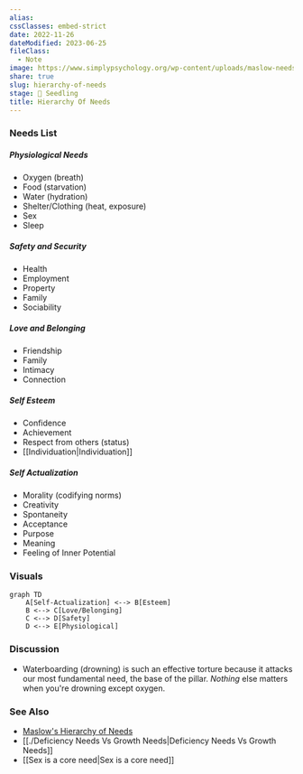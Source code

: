 ```yaml
---
alias: 
cssClasses: embed-strict
date: 2022-11-26
dateModified: 2023-06-25
fileClass:
  - Note
image: https://www.simplypsychology.org/wp-content/uploads/maslow-needs3.jpg
share: true
slug: hierarchy-of-needs
stage: 🌱 Seedling
title: Hierarchy Of Needs
---
```


### Needs List

##### Physiological Needs

- Oxygen (breath)
- Food (starvation)
- Water (hydration)
- Shelter/Clothing (heat, exposure)
- Sex
- Sleep

##### Safety and Security

- Health
- Employment
- Property
- Family
- Sociability

##### Love and Belonging

- Friendship
- Family
- Intimacy
- Connection

##### Self Esteem

- Confidence
- Achievement
- Respect from others (status)
- [[Individuation|Individuation]]

##### Self Actualization

- Morality (codifying norms)
- Creativity
- Spontaneity
- Acceptance
- Purpose
- Meaning
- Feeling of Inner Potential

### Visuals

``` mermaid
graph TD
    A[Self-Actualization] <--> B[Esteem]
    B <--> C[Love/Belonging]
    C <--> D[Safety]
    D <--> E[Physiological]

```

### Discussion

- Waterboarding (drowning) is such an effective torture because it attacks our most fundamental need, the base of the pillar. _Nothing_ else matters when you're drowning except oxygen.

### See Also

- [Maslow's Hierarchy of Needs](https://www.simplypsychology.org/maslow.html)
- [[./Deficiency Needs Vs Growth Needs|Deficiency Needs Vs Growth Needs]]
- [[Sex is a core need|Sex is a core need]]
